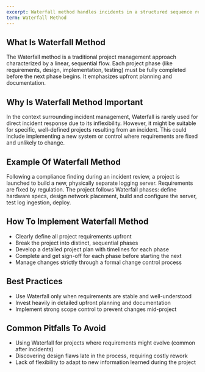 ```yaml
---
excerpt: Waterfall method handles incidents in a structured sequence requiring full completion of each step first.
term: Waterfall Method
---
```

## What Is Waterfall Method

The Waterfall method is a traditional project management approach characterized by a linear, sequential flow. Each project phase (like requirements, design, implementation, testing) must be fully completed before the next phase begins. It emphasizes upfront planning and documentation.

## Why Is Waterfall Method Important

In the context surrounding incident management, Waterfall is rarely used for direct incident response due to its inflexibility. However, it might be suitable for specific, well-defined projects resulting from an incident. This could include implementing a new system or control where requirements are fixed and unlikely to change.

## Example Of Waterfall Method

Following a compliance finding during an incident review, a project is launched to build a new, physically separate logging server. Requirements are fixed by regulation. The project follows Waterfall phases: define hardware specs, design network placement, build and configure the server, test log ingestion, deploy.

## How To Implement Waterfall Method

- Clearly define all project requirements upfront
- Break the project into distinct, sequential phases
- Develop a detailed project plan with timelines for each phase
- Complete and get sign-off for each phase before starting the next
- Manage changes strictly through a formal change control process

## Best Practices

- Use Waterfall only when requirements are stable and well-understood
- Invest heavily in detailed upfront planning and documentation
- Implement strong scope control to prevent changes mid-project

## Common Pitfalls To Avoid

- Using Waterfall for projects where requirements might evolve (common after incidents)
- Discovering design flaws late in the process, requiring costly rework
- Lack of flexibility to adapt to new information learned during the project